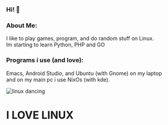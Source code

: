 ### Hi! 👋

### About Me:
I like to play games, program, and do random stuff on Linux. <br> Im starting to learn Python, PHP and GO

### Programs i use (and love):
Emacs, Android Studio, and Ubuntu (with Gnome) on my laptop <br> and on my main pc i use NixOs (with kde).

![linux dancing](GatoRodar.gif) 
 
# I LOVE LINUX
